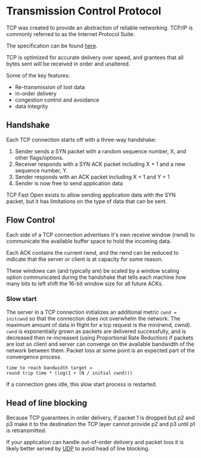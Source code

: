 # Transmission Control Protocol

TCP was created to provide an abstraction of reliable networking. TCP/IP is
commonly referred to as the Internet Protocol Suite.

The specification can be found [here](https://www.ietf.org/rfc/rfc793.txt).

TCP is optimized for accurate delivery over speed, and grantees that all bytes
sent will be received in order and unaltered.

Some of the key features:

- Re-transmission of lost data
- in-order delivery
- congestion control and avoidance
- data integrity

## Handshake

Each TCP connection starts off with a three-way handshake:

1. Sender sends a SYN packet with a random sequence number, X, and other
   flags/options.
2. Receiver responds with a SYN ACK packet including X + 1 and a new sequence
   number, Y.
3. Sender responds with an ACK packet including X + 1 and Y + 1
4. Sender is now free to send application data

TCP Fast Open exists to allow sending application data with the SYN packet, but
it has limitations on the type of data that can be sent.

## Flow Control

Each side of a TCP connection advertises it's own receive window (rwnd) to
communicate the available buffer space to hold the incoming data.

Each ACK contains the current rwnd, and the rwnd can be reduced to indicate that
the server or client is at capacity for some reason.

These windows can (and typically are) be scaled by a window scaling option
communicated during the handshake that tells each machine how many bits to left
shift the 16-bit window size for all future ACKs.

### Slow start

The server in a TCP connection initializes an additional metric `cwnd = initcwnd` so that the
connection does not overwhelm the network. The maximum amount of data in flight
for a tcp request is the min(rwnd, cwnd). `cwnd` is exponentially grown as
packets are delivered successfully, and is decreased then re-increased (using Proportional Rate Reduction)
if packets are lost so client and server can converge on the available bandwidth of the
network between them. Packet loss at some point is an expected part of the
convergence process.

```
time to reach bandwidth target =
round trip time * (log(1 + (N / initial cwnd)))
```

If a connection goes idle, this slow start process is restarted.

## Head of line blocking

Because TCP guarantees in order delivery, if packet 1 is dropped but p2 and p3
make it to the destination the TCP layer cannot provide p2 and p3 until p1 is
retransmitted.

If your application can handle out-of-order delivery and packet loss it is
likely better served by [UDP](./udp.md) to avoid head of line blocking.
